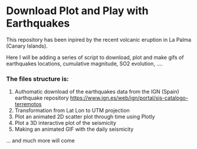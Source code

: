 # Download Plot and Play with Earthquakes

This repository has been inpired by the recent volcanic eruption in La Palma (Canary Islands).

Here I will be adding a series of script to download, plot and make gifs of earthquakes locations, cumulative magnitude, SO2 evolution, ....
### The files structure is:
1. Authomatic download of the earthquakes data from the IGN (Spain) earthquake repository https://www.ign.es/web/ign/portal/sis-catalogo-terremotos
2. Transformation from Lat Lon to UTM projection
3. Plot an animated 2D scatter plot through time using Plotly
4. Plot a 3D interactive plot of the seismicity
5. Making an animated GIF with the daily seismicity

... and much more will come
